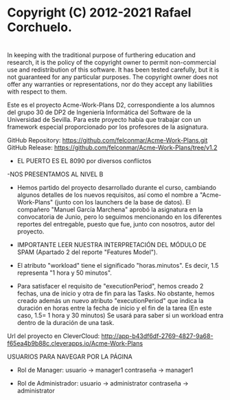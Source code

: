 # Copyright (C) 2012-2021 Rafael Corchuelo.
#
In keeping with the traditional purpose of furthering education and research, it is
the policy of the copyright owner to permit non-commercial use and redistribution of
this software. It has been tested carefully, but it is not guaranteed for any particular
purposes.  The copyright owner does not offer any warranties or representations, nor do
they accept any liabilities with respect to them.


Este es el proyecto Acme-Work-Plans D2, correspondiente a los alumnos del grupo 30 de DP2 de 
Ingeniería Informática del Software de la Universidad de Sevilla. Para este proyecto había 
que trabajar con un framework especial proporcionado por los profesores de la asignatura.

GitHub Repository: https://github.com/felconmar/Acme-Work-Plans.git
GitHub Release: https://github.com/felconmar/Acme-Work-Plans/tree/v1.2

- EL PUERTO  ES EL 8090 por diversos conflictos

-NOS PRESENTAMOS AL NIVEL B
- Hemos partido del proyecto desarrollado durante el curso, cambiando algunos detalles de los nuevos requisitos, así como el nombre a "Acme-Work-Plans" (junto con los launchers de la base de datos). El compañero "Manuel García Marchena" aprobó la asignatura en la convocatoria de Junio, pero lo seguimos mencionando en los diferentes reportes del entregable, puesto que fue, junto con nosotros, autor del proyecto.

- IMPORTANTE LEER NUESTRA INTERPRETACIÓN DEL MÓDULO DE SPAM (Apartado 2 del reporte "Features Model").
- El atributo "workload" tiene el significado "horas.minutos". Es decir, 1.5 representa "1 hora y 50 minutos".
- Para satisfacer el requisito de "executionPeriod", hemos creado 2 fechas, una de inicio y otra de fin para las Tasks. No obstante, hemos creado además un nuevo atributo "executionPeriod" que indica la duración en horas entre la fecha de inicio y el fin de la tarea (En este caso, 1.5= 1 hora y 30 minutos) Se usará para saber si un workload entra dentro de la duración de una task. 

Url del proyecto en CleverCloud: http://app-b43df6df-2769-4827-9a68-f65ea4b9b88c.cleverapps.io/Acme-Work-Plans


USUARIOS PARA NAVEGAR POR LA PÁGINA

- Rol de Manager: usuario -> manager1
                  contraseña -> manager1
           
- Rol de Administrador: usuario -> administrator
                        contraseña -> administrator
